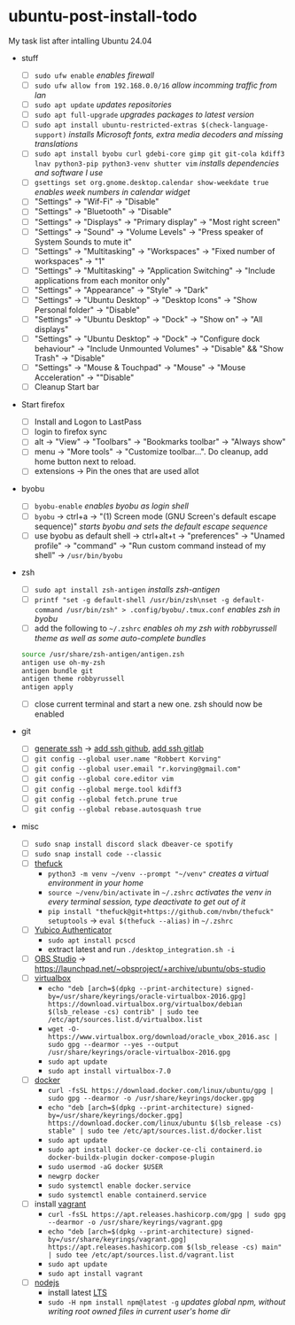 # ubuntu-post-install-todo

My task list after intalling Ubuntu 24.04

- stuff

  - [ ] `sudo ufw enable` _enables firewall_
  - [ ] `sudo ufw allow from 192.168.0.0/16` _allow incomming traffic from lan_
  - [ ] `sudo apt update` _updates repositories_
  - [ ] `sudo apt full-upgrade` _upgrades packages to latest version_
  - [ ] `sudo apt install ubuntu-restricted-extras $(check-language-support)` _installs Microsoft fonts, extra media decoders and missing translations_
  - [ ] `sudo apt install byobu curl gdebi-core gimp git git-cola kdiff3 lnav python3-pip python3-venv shutter vim` _installs dependencies and software I use_
  - [ ] `gsettings set org.gnome.desktop.calendar show-weekdate true` _enables week numbers in calendar widget_
  - [ ] "Settings" -> "Wif-Fi" -> "Disable"
  - [ ] "Settings" -> "Bluetooth" -> "Disable"
  - [ ] "Settings" -> "Displays" -> "Primary display" -> "Most right screen"
  - [ ] "Settings" -> "Sound" -> "Volume Levels" -> "Press speaker of System Sounds to mute it"
  - [ ] "Settings" -> "Multitasking" -> "Workspaces" -> "Fixed number of workspaces" -> "1"
  - [ ] "Settings" -> "Multitasking" -> "Application Switching" -> "Include applications from each monitor only"
  - [ ] "Settings" -> "Appearance" -> "Style" -> "Dark"
  - [ ] "Settings" -> "Ubuntu Desktop" -> "Desktop Icons" -> "Show Personal folder" -> "Disable"
  - [ ] "Settings" -> "Ubuntu Desktop" -> "Dock" -> "Show on" -> "All displays"
  - [ ] "Settings" -> "Ubuntu Desktop" -> "Dock" -> "Configure dock behaviour" -> "Include Unmounted Volumes" -> "Disable" && "Show Trash" -> "Disable"
  - [ ] "Settings" -> "Mouse & Touchpad" -> "Mouse" -> "Mouse Acceleration" -> ""Disable"
  - [ ] Cleanup Start bar

- Start firefox

  - [ ] Install and Logon to LastPass
  - [ ] login to firefox sync
  - [ ] alt -> "View" -> "Toolbars" -> "Bookmarks toolbar" -> "Always show"
  - [ ] menu -> "More tools" -> "Customize toolbar...". Do cleanup, add home button next to reload.
  - [ ] extensions -> Pin the ones that are used allot

- byobu

  - [ ] `byobu-enable` _enables byobu as login shell_
  - [ ] `byobu` -> ctrl+a -> "(1) Screen mode (GNU Screen's default escape sequence)" _starts byobu and sets the default escape sequence_
  - [ ] use byobu as default shell -> ctrl+alt+t -> "preferences" -> "Unamed profile" -> "command" -> "Run custom command instead of my shell" -> `/usr/bin/byobu`

- zsh

  - [ ] `sudo apt install zsh-antigen` _installs zsh-antigen_
  - [ ] `printf "set -g default-shell /usr/bin/zsh\nset -g default-command /usr/bin/zsh" > .config/byobu/.tmux.conf` _enables zsh in byobu_
  - [ ] add the following to `~/.zshrc` _enables oh my zsh with robbyrussell theme as well as some auto-complete bundles_

  ```bash
  source /usr/share/zsh-antigen/antigen.zsh
  antigen use oh-my-zsh
  antigen bundle git
  antigen theme robbyrussell
  antigen apply
  ```

  - [ ] close current terminal and start a new one. zsh should now be enabled

- git

  - [ ] [generate ssh](https://gist.github.com/robkorv/592b46e8ff9742d74ca4a3f894857dee) -> [add ssh github](https://github.com/settings/ssh), [add ssh gitlab](https://gitlab.com/profile/keys)
  - [ ] `git config --global user.name "Robbert Korving"`
  - [ ] `git config --global user.email "r.korving@gmail.com"`
  - [ ] `git config --global core.editor vim`
  - [ ] `git config --global merge.tool kdiff3`
  - [ ] `git config --global fetch.prune true`
  - [ ] `git config --global rebase.autosquash true`

- misc
  - [ ] `sudo snap install discord slack dbeaver-ce spotify`
  - [ ] `sudo snap install code --classic`
  - [ ] [thefuck](https://github.com/nvbn/thefuck)
    - `python3 -m venv ~/venv --prompt "~/venv"` _creates a virtual environment in your home_
    - `source ~/venv/bin/activate` in `~/.zshrc` _activates the venv in every terminal session, type deactivate to get out of it_
    - `pip install "thefuck@git+https://github.com/nvbn/thefuck" setuptools` -> `eval $(thefuck --alias)` in `~/.zshrc`
  - [ ] [Yubico Authenticator](https://www.yubico.com/products/yubico-authenticator/)
    - `sudo apt install pcscd`
    - extract latest and run `./desktop_integration.sh -i`
  - [ ] [OBS Studio](https://obsproject.com) -> https://launchpad.net/~obsproject/+archive/ubuntu/obs-studio
  - [ ] [virtualbox](https://www.virtualbox.org/wiki/Linux_Downloads#Debian-basedLinuxdistributions)
    - `echo "deb [arch=$(dpkg --print-architecture) signed-by=/usr/share/keyrings/oracle-virtualbox-2016.gpg] https://download.virtualbox.org/virtualbox/debian $(lsb_release -cs) contrib" | sudo tee /etc/apt/sources.list.d/virtualbox.list`
    - `wget -O- https://www.virtualbox.org/download/oracle_vbox_2016.asc | sudo gpg --dearmor --yes --output /usr/share/keyrings/oracle-virtualbox-2016.gpg`
    - `sudo apt update`
    - `sudo apt install virtualbox-7.0`
  - [ ] [docker](https://docs.docker.com/engine/install/ubuntu/#install-using-the-repository)
    - `curl -fsSL https://download.docker.com/linux/ubuntu/gpg | sudo gpg --dearmor -o /usr/share/keyrings/docker.gpg`
    - `echo "deb [arch=$(dpkg --print-architecture) signed-by=/usr/share/keyrings/docker.gpg] https://download.docker.com/linux/ubuntu $(lsb_release -cs) stable" | sudo tee /etc/apt/sources.list.d/docker.list`
    - `sudo apt update`
    - `sudo apt install docker-ce docker-ce-cli containerd.io docker-buildx-plugin docker-compose-plugin`
    - `sudo usermod -aG docker $USER`
    - `newgrp docker`
    - `sudo systemctl enable docker.service`
    - `sudo systemctl enable containerd.service`
  - [ ] install [vagrant](https://www.vagrantup.com/downloads.html)
    - `curl -fsSL https://apt.releases.hashicorp.com/gpg | sudo gpg --dearmor -o /usr/share/keyrings/vagrant.gpg`
    - `echo "deb [arch=$(dpkg --print-architecture) signed-by=/usr/share/keyrings/vagrant.gpg] https://apt.releases.hashicorp.com $(lsb_release -cs) main" | sudo tee /etc/apt/sources.list.d/vagrant.list`
    - `sudo apt update`
    - `sudo apt install vagrant`
  - [ ] [nodejs](https://github.com/nodesource/distributions/blob/master/README.md#debian-and-ubuntu-based-distributions)
    - install latest [LTS](https://github.com/nodejs/release?tab=readme-ov-file#release-schedule)
    - `sudo -H npm install npm@latest -g` _updates global npm, without writing root owned files in current user's home dir_
